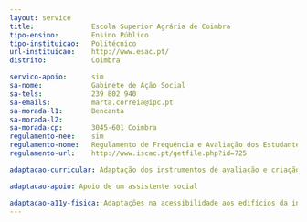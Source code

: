 ```yaml
---
layout: service
title: 				Escola Superior Agrária de Coimbra
tipo-ensino: 		Ensino Público
tipo-instituicao: 	Politécnico
url-instituicao:	http://www.esac.pt/
distrito: 			Coimbra

servico-apoio:		sim
sa-nome:			Gabinete de Ação Social
sa-tels:			239 802 940
sa-emails:			marta.correia@ipc.pt
sa-morada-l1:		Bencanta
sa-morada-l2:
sa-morada-cp:		3045-601 Coimbra
regulamento-nee:	sim
regulamento-nome:	Regulamento de Frequência e Avaliação dos Estudantes Portadores de Deficiências Físicas ou Sensoriais
regulamento-url:	http://www.iscac.pt/getfile.php?id=725

adaptacao-curricular: Adaptação dos instrumentos de avaliação e criação de alternativas dos mesmos, nomeadamente, alargamento de prazos para entrega de trabalhos escritos, tempo extra para a realização de provas escritas presenciais, adaptação de provas (provas ampliadas, em carateres Braille, em registo áudio) e respostas sob forma não convencional (em Braille, em ditado, em registo áudio e em registo informático - num computador da instituição).

adaptacao-apoio: Apoio de um assistente social

adaptacao-a11y-fisica: Adaptações na acessibilidade aos edifícios da instituição, à Biblioteca, a algumas casas de banho, laboratórios, parques de estacionamento (2 lugares) e a algumas salas de aula e de estudo. No edifício existem algumas casas de banho adaptadas, elevadores, rampas de acesso, e sinalética. Existe em algumas salas possibilidade de alteração das condições de luminosidade, instalação de sistemas de ampliação de som e reserva de lugares. Em bares e restaurantes, é dado apoio na preparação das refeições.
---
```


